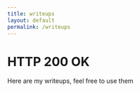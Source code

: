 ```yaml
---
title: writeups
layout: default
permalink: /writeups
---
```


<h1 id="200">HTTP 200 OK</h1>

<p>Here are my writeups, feel free to use them</p>

